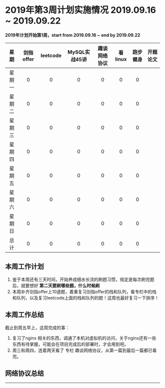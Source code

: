 

# 2019年第3周计划实施情况  2019.09.16 ~ 2019.09.22

**2019年计划开始第1周，start from 2019.09.16 ~ end by 2019.09.22**

 星期  | 剑指offer | leetcode | MySQL实战45讲  | 趣谈网络协议 | 看linux | 跑步健身 | 开题论文 
:----: |:--------:|:--------:|:-------------:|:------------:|:----: |:-------:|:--------:
星期一 |     0     |    0     |      0        |      0      |    0   |    0    |          |
星期二 |     0     |    0     |      0        |      0      |    0   |    0    |          |
星期三 |     0     |    0     |      0        |      0      |    0   |    0    |    		|
星期四 |     0     |    0     |      0        |      0      |    0   |    0    |        	|
星期五 |     0     |    0     |      0        |      0      |    0   |    0    |    		|
星期六 |     0     |    0     |      0        |      0      |    0   |    0    |    		|  
星期日 |     0     |    0     |      0        |      0      |    0   |    0    |     		|
总计   |     0     |    0     |      0        |      0      |    0   |    0    |    		|
 
## 本周工作计划

1. 鉴于本周还有三天时间，开始养成细水长流的刷题习惯，规定是每次刷完题后，就要想好 **第二天要刷哪些题，什么时候刷**
2. 本周补齐剑指offer上10道题，着重复习剑指offer的栈和队列，看专栏中的栈和队列，以及复习leetcode上面的栈和队列的题！这周也最好复习一下排序！




## 本周工作总结

截止到周五早上，这周完成的事：

1. 复习了nginx 相关的东西，调通了本机对虚拟机的访问，关于nginx还有一些东西有待掌握，可能会在项目完成后的部署时，才会用到吧。
2. 周三和周四，连着两天看了 专栏 趣谈网络协议，从第一篇到最后一篇都已看完。
 

## 网络协议总结



<hr />